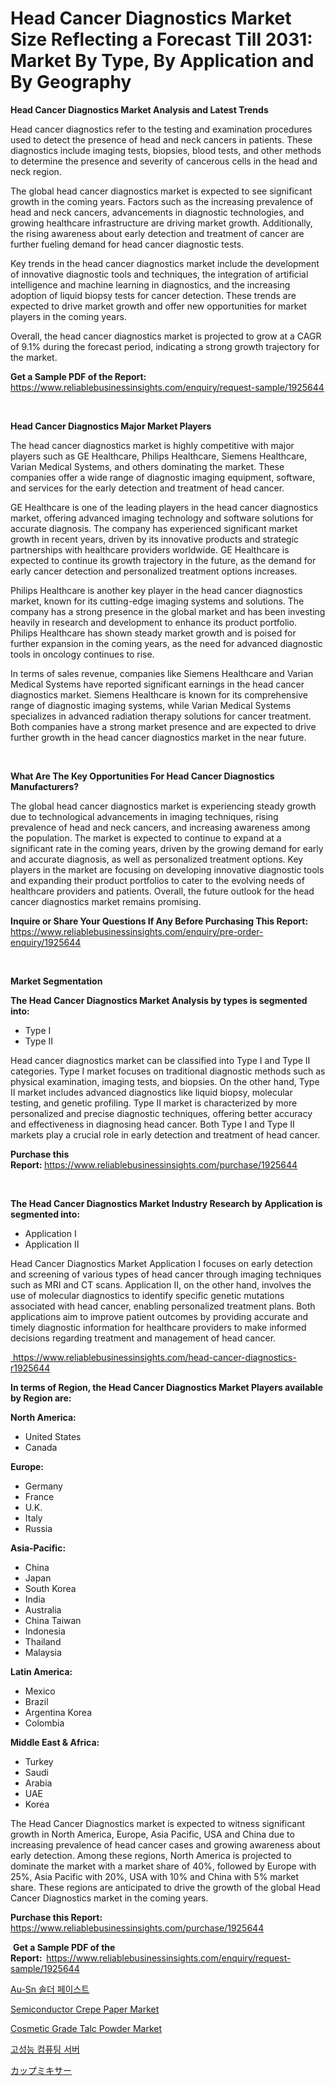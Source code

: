 <p><h1>Head Cancer Diagnostics Market Size Reflecting a Forecast Till 2031: Market By Type, By Application and By Geography</h1></p><p><strong>Head Cancer Diagnostics Market Analysis and Latest Trends</strong></p>
<p><p>Head cancer diagnostics refer to the testing and examination procedures used to detect the presence of head and neck cancers in patients. These diagnostics include imaging tests, biopsies, blood tests, and other methods to determine the presence and severity of cancerous cells in the head and neck region.</p><p>The global head cancer diagnostics market is expected to see significant growth in the coming years. Factors such as the increasing prevalence of head and neck cancers, advancements in diagnostic technologies, and growing healthcare infrastructure are driving market growth. Additionally, the rising awareness about early detection and treatment of cancer are further fueling demand for head cancer diagnostic tests.</p><p>Key trends in the head cancer diagnostics market include the development of innovative diagnostic tools and techniques, the integration of artificial intelligence and machine learning in diagnostics, and the increasing adoption of liquid biopsy tests for cancer detection. These trends are expected to drive market growth and offer new opportunities for market players in the coming years.</p><p>Overall, the head cancer diagnostics market is projected to grow at a CAGR of 9.1% during the forecast period, indicating a strong growth trajectory for the market.</p></p>
<p><strong>Get a Sample PDF of the Report:&nbsp;</strong> <a href="https://www.reliablebusinessinsights.com/enquiry/request-sample/1925644">https://www.reliablebusinessinsights.com/enquiry/request-sample/1925644</a></p>
<p>&nbsp;</p>
<p><strong>Head Cancer Diagnostics Major Market Players</strong></p>
<p><p>The head cancer diagnostics market is highly competitive with major players such as GE Healthcare, Philips Healthcare, Siemens Healthcare, Varian Medical Systems, and others dominating the market. These companies offer a wide range of diagnostic imaging equipment, software, and services for the early detection and treatment of head cancer.</p><p>GE Healthcare is one of the leading players in the head cancer diagnostics market, offering advanced imaging technology and software solutions for accurate diagnosis. The company has experienced significant market growth in recent years, driven by its innovative products and strategic partnerships with healthcare providers worldwide. GE Healthcare is expected to continue its growth trajectory in the future, as the demand for early cancer detection and personalized treatment options increases.</p><p>Philips Healthcare is another key player in the head cancer diagnostics market, known for its cutting-edge imaging systems and solutions. The company has a strong presence in the global market and has been investing heavily in research and development to enhance its product portfolio. Philips Healthcare has shown steady market growth and is poised for further expansion in the coming years, as the need for advanced diagnostic tools in oncology continues to rise.</p><p>In terms of sales revenue, companies like Siemens Healthcare and Varian Medical Systems have reported significant earnings in the head cancer diagnostics market. Siemens Healthcare is known for its comprehensive range of diagnostic imaging systems, while Varian Medical Systems specializes in advanced radiation therapy solutions for cancer treatment. Both companies have a strong market presence and are expected to drive further growth in the head cancer diagnostics market in the near future.</p></p>
<p>&nbsp;</p>
<p><strong>What Are The Key Opportunities For Head Cancer Diagnostics Manufacturers?</strong></p>
<p><p>The global head cancer diagnostics market is experiencing steady growth due to technological advancements in imaging techniques, rising prevalence of head and neck cancers, and increasing awareness among the population. The market is expected to continue to expand at a significant rate in the coming years, driven by the growing demand for early and accurate diagnosis, as well as personalized treatment options. Key players in the market are focusing on developing innovative diagnostic tools and expanding their product portfolios to cater to the evolving needs of healthcare providers and patients. Overall, the future outlook for the head cancer diagnostics market remains promising.</p></p>
<p><strong>Inquire or Share Your Questions If Any Before Purchasing This Report:</strong> <a href="https://www.reliablebusinessinsights.com/enquiry/pre-order-enquiry/1925644">https://www.reliablebusinessinsights.com/enquiry/pre-order-enquiry/1925644</a></p>
<p>&nbsp;</p>
<p><strong>Market Segmentation</strong></p>
<p><strong>The Head Cancer Diagnostics Market Analysis by types is segmented into:</strong></p>
<p><ul><li>Type I</li><li>Type II</li></ul></p>
<p><p>Head cancer diagnostics market can be classified into Type I and Type II categories. Type I market focuses on traditional diagnostic methods such as physical examination, imaging tests, and biopsies. On the other hand, Type II market includes advanced diagnostics like liquid biopsy, molecular testing, and genetic profiling. Type II market is characterized by more personalized and precise diagnostic techniques, offering better accuracy and effectiveness in diagnosing head cancer. Both Type I and Type II markets play a crucial role in early detection and treatment of head cancer.</p></p>
<p><strong>Purchase this Report:&nbsp;</strong><a href="https://www.reliablebusinessinsights.com/purchase/1925644">https://www.reliablebusinessinsights.com/purchase/1925644</a></p>
<p>&nbsp;</p>
<p><strong>The Head Cancer Diagnostics Market Industry Research by Application is segmented into:</strong></p>
<p><ul><li>Application I</li><li>Application II</li></ul></p>
<p><p>Head Cancer Diagnostics Market Application I focuses on early detection and screening of various types of head cancer through imaging techniques such as MRI and CT scans. Application II, on the other hand, involves the use of molecular diagnostics to identify specific genetic mutations associated with head cancer, enabling personalized treatment plans. Both applications aim to improve patient outcomes by providing accurate and timely diagnostic information for healthcare providers to make informed decisions regarding treatment and management of head cancer.</p></p>
<p><a href="https://www.reliablebusinessinsights.com/head-cancer-diagnostics-r1925644">&nbsp;https://www.reliablebusinessinsights.com/head-cancer-diagnostics-r1925644</a></p>
<p><strong>In terms of Region, the Head Cancer Diagnostics Market Players available by Region are:</strong></p>
<p>
    <p> <strong> North America: </strong>
        <ul>
            <li>United States</li>
            <li>Canada</li>
        </ul>
        </p> 
    <p> <strong> Europe: </strong>
        <ul>
            <li>Germany</li>
            <li>France</li>
            <li>U.K.</li>
            <li>Italy</li>
            <li>Russia</li>
        </ul>
        </p> 
    <p> <strong> Asia-Pacific: </strong>
        <ul>
            <li>China</li>
            <li>Japan</li>
            <li>South Korea</li>
            <li>India</li>
            <li>Australia</li>
            <li>China Taiwan</li>
            <li>Indonesia</li>
            <li>Thailand</li>
            <li>Malaysia</li>
        </ul>
        </p> 
    <p> <strong> Latin America: </strong>
        <ul>
            <li>Mexico</li>
            <li>Brazil</li>
            <li>Argentina Korea</li>
            <li>Colombia</li>
        </ul>
        </p> 
    <p> <strong> Middle East & Africa: </strong>
        <ul>
            <li>Turkey</li>
            <li>Saudi</li>
            <li>Arabia</li>
            <li>UAE</li>
            <li>Korea</li>
        </ul>
    </p>
    </p>
<p><p>The Head Cancer Diagnostics market is expected to witness significant growth in North America, Europe, Asia Pacific, USA and China due to increasing prevalence of head cancer cases and growing awareness about early detection. Among these regions, North America is projected to dominate the market with a market share of 40%, followed by Europe with 25%, Asia Pacific with 20%, USA with 10% and China with 5% market share. These regions are anticipated to drive the growth of the global Head Cancer Diagnostics market in the coming years.</p></p>
<p><strong>Purchase this Report: </strong><a href="https://www.reliablebusinessinsights.com/purchase/1925644">https://www.reliablebusinessinsights.com/purchase/1925644</a></p>
<p>&nbsp;<strong>Get a Sample PDF of the Report:&nbsp;&nbsp;</strong><a href="https://www.reliablebusinessinsights.com/enquiry/request-sample/1925644">https://www.reliablebusinessinsights.com/enquiry/request-sample/1925644</a></p>
<p><strong></strong></p>
<p><p><a href="https://github.com/Skyleitney456456/Market-Research-Report-List-2/blob/main/3423351122147.md">Au-Sn 솔더 페이스트</a></p><p><a href="https://github.com/khlifeservices/Market-Research-Report-List-1/blob/main/semiconductor-crepe-paper-market.md">Semiconductor Crepe Paper Market</a></p><p><a href="https://github.com/ockatxef85/Market-Research-Report-List-1/blob/main/cosmetic-grade-talc-powder-market.md">Cosmetic Grade Talc Powder Market</a></p><p><a href="https://github.com/mithunmistry2258/Market-Research-Report-List-1/blob/main/2647138125029.md">고성능 컴퓨팅 서버</a></p><p><a href="https://github.com/vlcostes/Market-Research-Report-List-2/blob/main/9185389115908.md">カップミキサー</a></p></p>